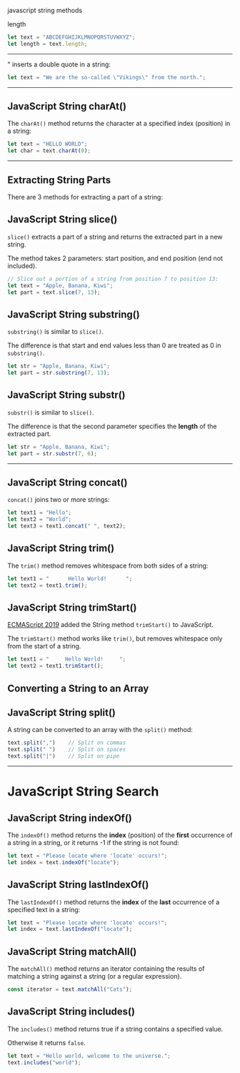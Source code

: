 javascript string methods

length

```javascript
let text = "ABCDEFGHIJKLMNOPQRSTUVWXYZ";
let length = text.length;
```

------

\" inserts a double quote in a string:

```javascript
let text = "We are the so-called \"Vikings\" from the north.";
```

------

## JavaScript String charAt()

The `charAt()` method returns the character at a specified index (position) in a string:

```javascript
let text = "HELLO WORLD";
let char = text.charAt(0);
```

------

## Extracting String Parts

There are 3 methods for extracting a part of a string:

## JavaScript String slice()

`slice()` extracts a part of a string and returns the extracted part in a new string.

The method takes 2 parameters: start position, and end position (end not included).
```javascript
// Slice out a portion of a string from position 7 to position 13:
let text = "Apple, Banana, Kiwi";
let part = text.slice(7, 13);
```

## JavaScript String substring()

`substring()` is similar to `slice()`.

The difference is that start and end values less than 0 are treated as 0 in `substring()`.

```javascript
let str = "Apple, Banana, Kiwi";
let part = str.substring(7, 13);
```

## JavaScript String substr()

`substr()` is similar to `slice()`.

The difference is that the second parameter specifies the **length** of the extracted part.

```javascript
let str = "Apple, Banana, Kiwi";
let part = str.substr(7, 6);
```

------

## JavaScript String concat()

`concat()` joins two or more strings:

```javascript
let text1 = "Hello";
let text2 = "World";
let text3 = text1.concat(" ", text2);
```

## JavaScript String trim()
The `trim()` method removes whitespace from both sides of a string:
```javascript
let text1 = "      Hello World!      ";
let text2 = text1.trim();
```

## JavaScript String trimStart()

[ECMAScript 2019](https://www.w3schools.com/js/js_2019.asp) added the String method `trimStart()` to JavaScript.

The `trimStart()` method works like `trim()`, but removes whitespace only from the start of a string.
```javascript
let text1 = "     Hello World!     ";
let text2 = text1.trimStart();
```

## Converting a String to an Array

## JavaScript String split()

A string can be converted to an array with the `split()` method:

```javascript
text.split(",")    // Split on commas
text.split(" ")    // Split on spaces
text.split("|")    // Split on pipe
```

______



# JavaScript String Search

## JavaScript String indexOf()

The `indexOf()` method returns the **index** (position) of the **first** occurrence of a string in a string, or it returns -1 if the string is not found:

```javascript
let text = "Please locate where 'locate' occurs!";
let index = text.indexOf("locate");
```

## JavaScript String lastIndexOf()

The `lastIndexOf()` method returns the **index** of the **last** occurrence of a specified text in a string:

```javascript
let text = "Please locate where 'locate' occurs!";
let index = text.lastIndexOf("locate");
```

## JavaScript String matchAll()

The `matchAll()` method returns an iterator containing the results of matching a string against a string (or a regular expression).

```javascript
const iterator = text.matchAll("Cats");
```

## JavaScript String includes()

The `includes()` method returns true if a string contains a specified value.

Otherwise it returns `false`.

```javascript
let text = "Hello world, welcome to the universe.";
text.includes("world");
```





















